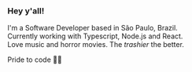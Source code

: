 ### Hey y'all!

I'm a Software Developer based in São Paulo, Brazil.</br>
Currently working with Typescript, Node.js and React.</br>
Love music and horror movies. The _trashier_ the better.

Pride to code 🏳️‍🌈
